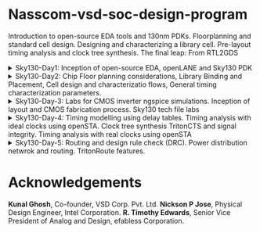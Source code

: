 # Nasscom-vsd-soc-design-program
Introduction to open-source EDA tools and 130nm PDKs. Floorplanning and standard cell design. Designing and characterizing a library cell. Pre-layout timing analysis and clock tree synthesis. The final leap: From RTL2GDS 

<details>
  <summary>Sky130-Day1: Inception of open-source EDA, openLANE and Sky130 PDK</summary>
  Commands to invoke the OpenLANE flow and perform synthesis:

```bash
  #Change directory to OpenLANE flow directory
  $cd Desktop/work/tools/openlane_working_dir/openlane

  #Invoke the OpenLANE flow Docker subsystem
  #(Ensure Docker is installed and configured on your system)
  $docker

  #Start the OpenLANE interactive flow
  %./flow.tcl -interactive

  #Load OpenLANE required packages
  %package require openlane 0.9

  #Prepare the design for synthesis
  %prep -design picorv32a

  #Run the synthesis process
  %run_synthesis
```

Screenshots of the operations
![d1_1](https://github.com/user-attachments/assets/7735f6bf-c0dd-4972-b342-163244357eb5)
![d1_2](https://github.com/user-attachments/assets/b13ec707-5916-460a-b98a-1adaa60e1b00)
![d1_3](https://github.com/user-attachments/assets/1c1f3481-1e31-42be-a011-74a17488fbe5)
![d1_4](https://github.com/user-attachments/assets/f968126c-a07c-404e-801a-08583b09ace5)

</details>

<details>
  <summary>Sky130-Day2: Chip Floor planning considerations, Library Binding and Placement, Cell design and characterizatio flows, General timing characterization parameters.</summary>
  1.Run floorplan using openlane and steps to view floorplan  
  Commands to review floorplan layout in Magic  
  
  ![run_fp](https://github.com/user-attachments/assets/9d9326db-f332-48d2-9441-ea1ff53c9ab6)
  ![run_fp2](https://github.com/user-attachments/assets/fb49396e-b79f-451c-8e69-85e5fa8d58cc)  
  
```bash
  #Change directory to path containing generated floorplan def
  $ cd Desktop/work/tools/openlane_working_dir/openlane/designs/picorv32a/runs/27-01_18- 
  04/results/floorplan/

  #Command to load the floorplan def in magic tool
  magic -T home/vsduser/Desktop/work/tools/openlane_working_dir/pdks/sky130A/libs.tech/magic/sky130A.tech lef read ../../tmp/merged.lef def read picorv32a.floorplan.def &
```

  ![fp](https://github.com/user-attachments/assets/fc4c04f1-ff62-4d7e-ab98-1632f4789374)
  ![fp_port_layer_in_config](https://github.com/user-attachments/assets/052d4db7-9083-4d15-b84f-7b48131d0bd4)

 
  2.Congestion aware placement using RePlAce  
  
  ![run_pc](https://github.com/user-attachments/assets/ef81ef61-3a60-403e-91a1-a43851219e3f)
  ![run_pc2](https://github.com/user-attachments/assets/6ab74807-6bf1-47e8-84e3-e136890711cd)  
  
  Commands to run placement using RePlAce:  
  
```bash
  #Change directory to path containing generated placement def
  $ cd Desktop/work/tools/openlane_working_dir/openlane/designs/picorv32a/runs/27-01_18-04/results/placement/

  #Command to load the placement def in magic tool
  magic -T /home/vsduser/Desktop/work/tools/openlane_working_dir/pdks/sky130A/libs.tech/magic/sky130A.tech lef read ../../tmp/merged.lef def read picorv32a.placement.def &
```

![placement](https://github.com/user-attachments/assets/0fea020c-87b5-4f41-8495-8cdd89534a06)
![standard cells  (1)](https://github.com/user-attachments/assets/133263f3-f1e2-42d8-8e16-24bab6115ea8)
![unpaced cells](https://github.com/user-attachments/assets/9a6b365f-9e18-4b1c-ae60-721e5d60dcd0)

</details>

<details>
  <summary>Sky130-Day-3: Labs for CMOS inverter ngspice simulations. Inception of layout and CMOS fabrication process. Sky130 tech file labs</summary>
  1.Git clone vsdstdcelldesign    
  Commands to open inverter layout in magic  
  
```bash
  #Change directory to openlane
  cd Desktop/work/tools/openlane_working_dir/openlane

  #Clone the repository with custom inverter design
  git clone https://github.com/nickson-jose/vsdstdcelldesign

  #Change into repository directory
  cd vsdstdcelldesign

  #Copy magic tech file to the repo directory for easy access
  cp /home/vsduser/Desktop/work/tools/openlane_working_dir/pdks/sky130A/libs.tech/magic/sky130A.tech .

  #Check contents whether everything is present
  ls

  #Command to open custom inverter layout in magic
  magic -T sky130A.tech sky130_inv.mag &
```

![cmos_layout_command](https://github.com/user-attachments/assets/402e1da1-ffab-4b8f-9082-652c77168924)

  CMOS layout  
![cmos_layout](https://github.com/user-attachments/assets/82aac6c2-1a37-4dee-8065-c25a349ecfcc)
  NMOS
![nmos](https://github.com/user-attachments/assets/022da420-49eb-4d3e-b0b8-6ab0b81bdf96)
  PMOS
![pmos](https://github.com/user-attachments/assets/7549b7fb-ea4f-400a-8036-4c4704607fe0)
  Y connectivity to PMOS and NMOS drain  
![nmos_ _pmos_drain](https://github.com/user-attachments/assets/9b08d842-1dbe-48dc-8ab9-b1e975b73f25)
  VDD(VPWR)
![connected_to_vdd](https://github.com/user-attachments/assets/23c5111d-6049-43dc-a275-9c176e986a95)
  VSS(VGND)  
![connected_to_vss](https://github.com/user-attachments/assets/b1bbb857-dcd5-4846-803c-1a84e1362b49)

  2.Spice extraction of inverter in magic.  

```bash
  #Check current directory
  pwd

  #Extraction command to extract to .ext format
  extract all

  #Before converting ext to spice this command enable the parasitic extraction also
  ext2spice cthresh 0 rthresh 0

  #Converting to ext to spice
  ext2spice
```
![create_spice_file](https://github.com/user-attachments/assets/5fdc75fa-211d-4a14-8ded-1285fb1c59a1)  
  Spice file  
![spice_file (3)](https://github.com/user-attachments/assets/cb2c0dc4-826f-4e8d-a285-57b8135bff38)
  
  3.Editing the spice model file for analysis through simulation.
  Edited spice file  
![spice_file (2)](https://github.com/user-attachments/assets/bc559ae5-feca-48cb-8d67-151382265256)

  4.Ngspice simulation
  Commands for ngspice simulation
  
```bash
  #Command to directly load spice file for simulation to ngspice
  ngspice sky130_inv.spice

  #Now that we have entered ngspice with the simulation spice file loaded we just have to  load the plot
  plot y vs time a
```

![ngspice](https://github.com/user-attachments/assets/32b16492-d610-49e3-b14f-b2d5636884f8)
  Transient Response 
![transient_response](https://github.com/user-attachments/assets/275e19fe-9e8c-4a11-8125-289cec81aa73)  
  20%  
![20%](https://github.com/user-attachments/assets/e27a8906-b62f-4447-b0f4-0fdd1f7bbc97)
![Screenshot from 2025-02-03 14-17-02](https://github.com/user-attachments/assets/e948724e-c47c-4fa3-81e7-721d3c254a35)
  Cell rise delay
![cell_rise_delay](https://github.com/user-attachments/assets/4784926b-6f26-4a62-af4f-8eb0cf665a7e)  
![Screenshot from 2025-02-03 14-17-11](https://github.com/user-attachments/assets/6d597c8c-f8bf-4435-b542-e9fd73efd380)  

  5.Find problem in the DRC section of the old magic tech file and fix them
  Commands to download and view the corrupted skywater process magic tech file

```bash
  
  #Command to download the lab files
  wget http://opencircuitdesign.com/open_pdks/archive/drc_tests.tgz

  #Since lab file is compressed command to extract it
  tar xfz drc_tests.tgz

  #Change directory into the lab folder
  cd drc_tests

  #List all files and directories present in the current directory
  ls -al

  #Command to view .magicrc file
  gvim .magicrc

  #Command to open magic tool in better graphics
  magic -d XR &
```
![drc_tests](https://github.com/user-attachments/assets/6b596976-46c4-4e3c-bcab-149e0caba4ba)

![open_magicrc](https://github.com/user-attachments/assets/85864c52-7709-4706-8105-25c4b8a68b04)  

  .magicrc file
![magicrc_file](https://github.com/user-attachments/assets/c70354f2-a65d-4bad-b33a-744521b19940)  

  Poly rules for metal3
![m3_rules](https://github.com/user-attachments/assets/bb556488-95d3-48c2-b894-af097d2fcc6a)  
  Contact Cuts
![contact cuts](https://github.com/user-attachments/assets/c52cc50e-5110-479f-85d6-5c706449c1af)

  Incorrectly implemented poly.9 rule no drc violation even though spacing < 0.48u
![incorrects](https://github.com/user-attachments/assets/a3a14a0a-bcfd-46bd-adae-1b3051e090b9)
![incorrectly_poly9](https://github.com/user-attachments/assets/e23cd9e6-f7f6-412f-acfc-a0adae5cd4f0) 

  New commands inserted in sky130A.tech file to update drc
![incorrectly_poly9(2)](https://github.com/user-attachments/assets/fe99564b-1eed-4a0c-a892-d4e5eaaa2529)
![incorrectly_poly9(3)](https://github.com/user-attachments/assets/9a597734-094e-4921-ad83-82609b3da8fe)  

  Commands to run in tkcon window
  
```bash
  #Loading updated tech file
  tech load sky130A.tech

  #Must re-run drc check to see updated drc errors
  drc check

  #Selecting region displaying the new errors and getting the error messages 
  drc why
```

![incorrect_poly9](https://github.com/user-attachments/assets/120817b9-e503-497f-b022-155de67f593c)
![diff](https://github.com/user-attachments/assets/954bb75b-976b-4b1d-b4e3-8ad6e4d090af)  

  Nwell 
![nwell](https://github.com/user-attachments/assets/7f0c4cc8-216e-456c-9117-0b35deab7322)   

  Incorrectly implemented nwell.4 rule no drc violation even though no tap present in nwell
![error_nwell](https://github.com/user-attachments/assets/949fa6d0-f78c-4502-9e09-149ad4da804d)  

  New commands inserted in sky130A.tech file to update drc
![Screenshot from 2025-02-03 14-43-27](https://github.com/user-attachments/assets/425182e5-819d-47c1-b72f-7a47ecee86d0)
![Screenshot from 2025-02-03 14-42-57](https://github.com/user-attachments/assets/57259d20-97ca-4fcb-b01c-d40b6a70de6e)  

  Commands to run in tkcon window

```bash
  #Loading updated tech file
  tech load sky130A.tech

  #Change drc style to drc full
  drc style drc(full)

  #Must re-run drc check to see updated drc errors
  drc check

  #Selecting region displaying the new errors and getting the error messages 
  drc why
```

</details>

<details>
  <summary>Sky130-Day-4: Timing modelling using delay tables. Timing analysis with ideal clocks using openSTA. Clock tree synthesis TritonCTS and signal integrity. Timing analysis with  real clocks using openSTA</summary>
  1. Fix up small DRC errors and verify the design is ready to be inserted into our flow.
  Commands to open the custom inverter layout
  
```bash
  #Change directory to vsdstdcelldesign
  cd Desktop/work/tools/openlane_working_dir/openlane/vsdstdcelldesign

  #Command to open custom inverter layout in magic
  magic -T sky130A.tech sky130_inv.mag &
```

![2_tracks_info](https://github.com/user-attachments/assets/71258c28-989c-4749-b516-aa5273f9eef1)  

  Commands for tkcon window to set grid as tracks of locali layer

```bash
  #Get syntax for grid command
  help grid

  #Set grid values accordingly
  grid 0.46um 0.34um 0.23um 0.17um
```
![3](https://github.com/user-attachments/assets/1d4db088-b744-445e-9068-e9afeb8ed090)  

  Def_port layer
![4_def_port_layer](https://github.com/user-attachments/assets/5a48e68f-89df-4e0d-a74b-e64cb68dd7ef)  

  Command for tkcon window to save the layout with custom name
  
```bash
  #Command to save as
  save sky130_vsdinv.mag

  #Command to open custom inverter layout in magic
  magic -T sky130A.tech sky130_vsdinv.mag &
```

![1](https://github.com/user-attachments/assets/c63f4ea8-a284-4484-bfcd-e8b325c07a6a)  

  Lef file  
![5_lef](https://github.com/user-attachments/assets/b6f7be5a-d984-4b13-9f40-62f6a4a0ddeb)  

  2.Run openlane flow synthesis with newly inserted custom inverter cell.  
Commands to invoke the OpenLANE flow include new lef and perform synthesis  

```bash
  #Change directory to openlane flow directory
  cd Desktop/work/tools/openlane_working_dir/openlane

  #alias docker='docker run -it -v $(pwd):/openLANE_flow -v $PDK_ROOT:$PDK_ROOT -e  PDK_ROOT=$PDK_ROOT -u $(id -u $USER):$(id -g $USER) efabless/openlane:v0.21'
  #Since we have aliased the long command to 'docker' we can invoke the OpenLANE flow docker sub-system by just running this command
  docker
  #Now that we have entered the OpenLANE flow contained docker sub-system we can invoke the OpenLANE flow in the Interactive mode using the following command
  ./flow.tcl -interactive

  #Now that OpenLANE flow is open we have to input the required packages for proper functionality of the OpenLANE flow
  package require openlane 0.9

  #Now the OpenLANE flow is ready to run any design and initially we have to prep the design creating some necessary files and directories for running a specific design which in our case is 'picorv32a'
  prep -design picorv32a

  #Adiitional commands to include newly added lef to openlane flow
  set lefs [glob $::env(DESIGN_DIR)/src/*.lef]
  add_lefs -src $lefs

  #Now that the design is prepped and ready, we can run synthesis using following command
  run_synthesis
```

![6](https://github.com/user-attachments/assets/ce3e0fb0-c1b4-4e0e-b8e2-8634011bc313)
![7](https://github.com/user-attachments/assets/e87e4f1e-c5ca-49db-85ae-7fe72b1e4851)

  3.Remove/reduce the newly introduced violations with the introduction of custom inverter cell by modifying design parameters.  
![9_chiparea](https://github.com/user-attachments/assets/2d97ffc8-ed09-4325-a52d-98450afcebd5)  

  Commands to view and change parameters to improve timing and run synthesis
```bash
  # Command to display current value of variable SYNTH_STRATEGY
  echo $::env(SYNTH_STRATEGY)

  #Command to set new value for SYNTH_STRATEGY
  set ::env(SYNTH_STRATEGY) "DELAY 3"

  #Command to display current value of variable SYNTH_BUFFERING to check whether it's enabled
  echo $::env(SYNTH_BUFFERING)

  #Command to display current value of variable SYNTH_SIZING
  echo $::env(SYNTH_SIZING)

  #Command to set new value for SYNTH_SIZING
  set ::env(SYNTH_SIZING) 1

  #Command to display current value of variable SYNTH_DRIVING_CELL to check whether it's the proper cell or not
  echo $::env(SYNTH_DRIVING_CELL)

  #Now that the design is prepped and ready, we can run synthesis using following command
  run_synthesis
```

![8](https://github.com/user-attachments/assets/93c96605-368d-456d-9d22-844d24b1e5b5)  
![10](https://github.com/user-attachments/assets/f23b6f3c-31ba-4d9e-ae40-a6f26a9beca8)  

Commands to load placement def in magic in another terminal

```bash
  #Change directory to path containing generated placement def
  cd Desktop/work/tools/openlane_working_dir/openlane/designs/picorv32a/runs/24-03_10-03/results/placement/

  #Command to load the placement def in magic tool
  magic -T /home/vsduser/Desktop/work/tools/openlane_working_dir/pdks/sky130A/libs.tech/magic/sky130A.tech lef read ../../tmp/merged.lef def read picorv32a.placement.def &
```

![11](https://github.com/user-attachments/assets/9e68ef74-2463-43ce-b579-603c157c3bb2)
![12](https://github.com/user-attachments/assets/fd268ad7-8726-4b62-a259-45cf681562b2)  

  Command for tkcon window to view internal layers of cells

```bash
  #Command to view internal connectivity layers
  expand
```

![13](https://github.com/user-attachments/assets/480afabe-a63b-4dca-82e2-cac072f48b2c)
![14](https://github.com/user-attachments/assets/895a93ed-5515-4d72-ad61-5dc297f6d2d1)  

  4.Do Post-Synthesis timing analysis with OpenSTA tool.  
  Commands to invoke the OpenLANE flow include new lef and perform synthesis
```bash
  #Change directory to openlane flow directory
  cd Desktop/work/tools/openlane_working_dir/openlane

  #Since we have aliased the long command to 'docker' we can invoke the OpenLANE flow docker sub-system by just running this command
  docker
  #Now that we have entered the OpenLANE flow contained docker sub-system we can invoke the OpenLANE flow in the Interactive mode using the following command
  ./flow.tcl -interactive

  #Now that OpenLANE flow is open we have to input the required packages for proper functionality of the OpenLANE flow
  package require openlane 0.9

  #Now the OpenLANE flow is ready to run any design and initially we have to prep the design creating some necessary files and directories for running a specific design which in our case is 'picorv32a'
  prep -design picorv32a

  #Command to set new value for SYNTH_SIZING
  set ::env(SYNTH_SIZING) 1

  #Now that the design is prepped and ready, we can run synthesis using following command
  run_synthesis
```

  Newly created pre_sta.conf for STA analysis in openlane directory
![15](https://github.com/user-attachments/assets/66f4c70a-b0a1-41ff-8e08-f0109e0ab40b)  

  Newly created my_base.sdc for STA analysis in openlane/designs/picorv32a/src directory based on the file openlane/scripts/base.sdc
![16](https://github.com/user-attachments/assets/87e0e195-6740-4fbc-84ac-24ab86742427)  

  Commands to run STA in another terminal

```bash
  #Change directory to openlane
  cd Desktop/work/tools/openlane_working_dir/openlane

  #Command to invoke OpenSTA tool with script
  sta pre_sta.conf
```

![17](https://github.com/user-attachments/assets/e8dbff08-c7bb-45b8-a4f4-2eb58dafc5ca)
![18](https://github.com/user-attachments/assets/13991cd5-5a9b-4b45-9db4-e60e97c4bfb0)
![19](https://github.com/user-attachments/assets/1490147b-04d8-49dc-8738-90acb59ae6b8)
![20](https://github.com/user-attachments/assets/994437fa-1353-4704-940a-c14871ce73ad)  

  Commands to write verilog

```bash
  #Check syntax
  help write_verilog

  #Overwriting current synthesis netlist
  write_verilog /home/vsduser/Desktop/work/tools/openlane_working_dir/openlane/designs/picorv32a/runs/25-03_18-52/results/synthesis/picorv32a.synthesis.v

  #Exit from OpenSTA since timing analysis is done
  exit
```

![21](https://github.com/user-attachments/assets/a038f772-36ed-413f-944d-5d97dd0d28aa)  

```bash
  # Now we are ready to run placement
  run_placement

  #With placement done we are now ready to run CTS
  run_cts
```

![23](https://github.com/user-attachments/assets/9431e790-45a0-4bb2-bcfc-8d0cd6c7d8db)
![24](https://github.com/user-attachments/assets/832ea0f9-2826-4aca-bf80-3b6f1267a2b3)
![25](https://github.com/user-attachments/assets/e95818a9-fa44-4acb-a077-290fc1201d3d)
![26](https://github.com/user-attachments/assets/5863f01e-6583-4f06-be08-3e4fc1c8dd19)
![27](https://github.com/user-attachments/assets/2d0adb2f-2b27-4006-9ae1-b6e5fd2ecd7d)
![28](https://github.com/user-attachments/assets/8819bfe3-3a5a-4a3f-a41c-9427c1a51c80)
![29](https://github.com/user-attachments/assets/7bff2b55-73b4-4a71-bc94-d7e3d2478ef6)


</details>

<details>
  <summary>Sky130-Day-5: Routing and design rule check (DRC). Power distribution netwrok and routing. TritonRoute features.</summary>
  1.Perform generation of Power Distribution Network (PDN) and explore the PDN layout.
  Commands to perform all necessary stages up until now

```bash
  #Change directory to openlane flow directory
  cd Desktop/work/tools/openlane_working_dir/openlane

  #Since we have aliased the long command to 'docker' we can invoke the OpenLANE flow docker sub-system by just running this command
  docker
  #Now that we have entered the OpenLANE flow contained docker sub-system we can invoke the OpenLANE flow in the Interactive mode using the following command
  ./flow.tcl -interactive

  #Now that OpenLANE flow is open we have to input the required packages for proper functionality of the OpenLANE flow
  package require openlane 0.9

  #Now the OpenLANE flow is ready to run any design and initially we have to prep the design creating some necessary files and directories for running a specific design which in our case is 'picorv32a'
  prep -design picorv32a

  #Command to set new value for SYNTH_STRATEGY
  set ::env(SYNTH_STRATEGY) "DELAY 3"

  #Command to set new value for SYNTH_SIZING
  set ::env(SYNTH_SIZING) 1

  #Now that the design is prepped and ready, we can run synthesis using following command
  run_synthesis

  #Following commands are alltogather sourced in "run_floorplan" command
  init_floorplan
  place_io
  tap_decap_or

  #Now we are ready to run placement
  run_placement

  #Incase getting error
  unset ::env(LIB_CTS)

  #With placement done we are now ready to run CTS
  run_cts

  #Now that CTS is done we can do power distribution network
  gen_pdn
```

![1](https://github.com/user-attachments/assets/9c1ed4e3-7a35-4876-b08a-42ad12ae0922)
![2](https://github.com/user-attachments/assets/2c6da3e6-1452-4cb8-8dd4-347dbe400137)  

  Commands to load PDN def in magic in another terminal

```bash
  #Change directory to path containing generated PDN def
  cd Desktop/work/tools/openlane_working_dir/openlane/designs/picorv32a/runs/03-02_22-08/tmp/floorplan/

  #Command to load the PDN def in magic tool
  magic -T /home/vsduser/Desktop/work/tools/openlane_working_dir/pdks/sky130A/libs.tech/magic/sky130A.tech lef read ../../tmp/merged.lef def read 14-pdn.def &
```

![3](https://github.com/user-attachments/assets/fe10cc3a-e698-4285-94ac-a2f22c2ad5bc)
![4](https://github.com/user-attachments/assets/9fd43f7a-7363-4929-bb47-2f5bd4de3534)

  2.Perfrom detailed routing using TritonRoute and explore the routed layout.
  Command to perform routing

```bash
  #Check value of 'CURRENT_DEF'
  echo $::env(CURRENT_DEF)

  #Check value of 'ROUTING_STRATEGY'
  echo $::env(ROUTING_STRATEGY)

  #Command for detailed route using TritonRoute
  run_routing
 ```

![5](https://github.com/user-attachments/assets/306da002-b1f5-4323-b368-49f8a642e4ae)
![6](https://github.com/user-attachments/assets/25545109-b8f9-4cab-ad6b-46ccc5efd295)
![7](https://github.com/user-attachments/assets/3ca255df-c3a6-44ad-a752-3d0f5c63c391)

  Commands to load routed def in magic in another terminal

```bask
  #Change directory to path containing routed def
  cd Desktop/work/tools/openlane_working_dir/openlane/designs/picorv32a/runs/26-03_08-45/results/routing/

  #Command to load the routed def in magic tool
  magic -T /home/vsduser/Desktop/work/tools/openlane_working_dir/pdks/sky130A/libs.tech/magic/sky130A.tech lef read ../../tmp/merged.lef def read picorv32a.def &
```

![8](https://github.com/user-attachments/assets/b5370bc4-1ea9-46bd-9e17-9c39bd73ffdf)
![9](https://github.com/user-attachments/assets/750bc2e9-7f4d-4a1d-8895-ece57687fbf2)
![10](https://github.com/user-attachments/assets/983e02f7-37d5-4449-ad0e-b8255166eea6)

  Fast route guide present in openlane/designs/picorv32a/runs/26-03_08-45/tmp/routing directory
![11](https://github.com/user-attachments/assets/548cf30f-f2d1-4eb7-8549-75643d0e6006)  

  3.Post-Route OpenSTA timing analysis with the extracted parasitics of the route.
  Commands to be run in OpenLANE flow to do OpenROAD timing analysis with integrated OpenSTA in OpenROAD

```bash
  #Command to run OpenROAD tool
  openroad

  #Reading lef file
  read_lef /openLANE_flow/designs/picorv32a/runs/03-02_22-08/tmp/merged.lef

  #Reading def file
  read_def /openLANE_flow/designs/picorv32a/runs/03-02_22-08/results/routing/picorv32a.def

  #Creating an OpenROAD database to work with
  write_db pico_route.db

  #Loading the created database in OpenROAD
  read_db pico_route.db

  #Read netlist post CTS
  read_verilog /openLANE_flow/designs/picorv32a/runs/26-03_08-45/results/synthesis/picorv32a.synthesis_preroute.v

  #Read library for design
  read_liberty $::env(LIB_SYNTH_COMPLETE)

  #Link design and library
  link_design picorv32a

  #Read in the custom sdc we created
  read_sdc /openLANE_flow/designs/picorv32a/src/my_base.sdc

  #Setting all cloks as propagated clocks
  set_propagated_clock [all_clocks]

  #Read SPEF
  read_spef /openLANE_flow/designs/picorv32a/runs/26-03_08-45/results/routing/picorv32a.spef

  #Generating custom timing report
  report_checks -path_delay min_max -fields {slew trans net cap input_pins} -format full_clock_expanded -digits 4

  #Exit to OpenLANE flow
  exit
```


</details>

# Acknowledgements
**Kunal Ghosh**, Co-founder, VSD Corp. Pvt. Ltd.
**Nickson P Jose**, Physical Design Engineer, Intel Corporation.
**R. Timothy Edwards**, Senior Vice President of Analog and Design, efabless Corporation.
